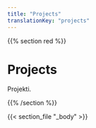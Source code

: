 ```yaml
---
title: "Projects"
translationKey: "projects"
---
```


{{% section red %}}
# Projects

Projekti.

{{% /section %}}

{{< section_file "_body" >}}